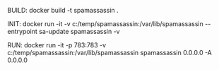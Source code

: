 BUILD:
docker build -t spamassassin .

INIT:
docker run -it -v c:/temp/spamassassin:/var/lib/spamassassin --entrypoint sa-update spamassassin -v

RUN:
docker run -it -p 783:783 -v c:/temp/spamassassin:/var/lib/spamassassin spamassassin 0.0.0.0 -A 0.0.0.0